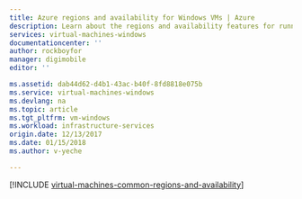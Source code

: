```yaml
---
title: Azure regions and availability for Windows VMs | Azure
description: Learn about the regions and availability features for running Windows virtual machines in Azure
services: virtual-machines-windows
documentationcenter: ''
author: rockboyfor
manager: digimobile
editor: ''

ms.assetid: dab44d62-d4b1-43ac-b40f-8fd8818e075b
ms.service: virtual-machines-windows
ms.devlang: na
ms.topic: article
ms.tgt_pltfrm: vm-windows
ms.workload: infrastructure-services
origin.date: 12/13/2017
ms.date: 01/15/2018
ms.author: v-yeche

---
```

[!INCLUDE [virtual-machines-common-regions-and-availability](../../../includes/virtual-machines-common-regions-and-availability.md)]



<!--Update_Description: update meta data-->